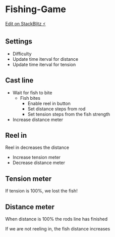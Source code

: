 # Fishing-Game

[Edit on StackBlitz ⚡️](https://stackblitz.com/edit/js-a3rnnj)

## Settings

- Difficulty
- Update time iterval for distance
- Update time iterval for tension

## Cast line

- Wait for fish to bite
  - Fish bites
    - Enable reel in button
    - Set distance steps from rod
    - Set tension steps from the fish strength
- Increase distance meter

## Reel in

Reel in decreases the distance

- Increase tension meter
- Decrease distance meter

## Tension meter

If tension is 100%, we lost the fish!

## Distance meter

When distance is 100% the rods line has finished

If we are not reeling in, the fish distance increases
